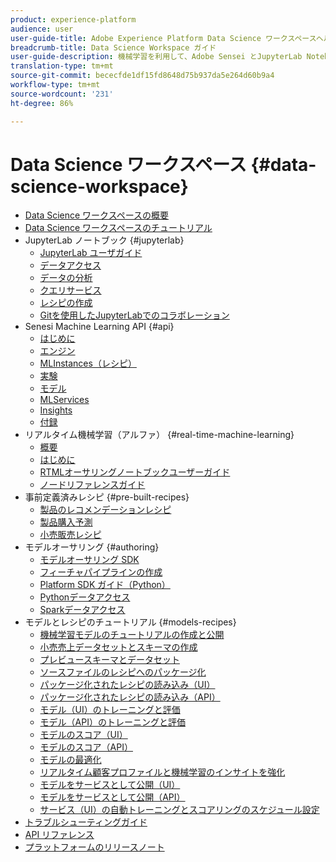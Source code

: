 ```yaml
---
product: experience-platform
audience: user
user-guide-title: Adobe Experience Platform Data Science ワークスペースヘルプ
breadcrumb-title: Data Science Workspace ガイド
user-guide-description: 機械学習を利用して、Adobe Sensei とJupyterLab Notebooks でモデルとレシピを開発、トレーニング、評価します。
translation-type: tm+mt
source-git-commit: bececfde1df15fd8648d75b937da5e264d60b9a4
workflow-type: tm+mt
source-wordcount: '231'
ht-degree: 86%

---
```



# Data Science ワークスペース {#data-science-workspace}

* [Data Science ワークスペースの概要](home.md)
* [Data Science ワークスペースのチュートリアル](walkthrough.md)
* JupyterLab ノートブック {#jupyterlab}
   * [JupyterLab ユーザガイド](jupyterlab/overview.md)
   * [データアクセス](jupyterlab/access-notebook-data.md)
   * [データの分析](jupyterlab/analyze-your-data.md)
   * [クエリサービス](jupyterlab/query-service.md)
   * [レシピの作成](jupyterlab/create-a-recipe.md)
   * [Gitを使用したJupyterLabでのコラボレーション](jupyterlab/using-git-for-collaboration.md)
* Senesi Machine Learning API {#api}
   * [はじめに](api/getting-started.md)
   * [エンジン](api/engines.md)
   * [MLInstances（レシピ）](api/mlinstances.md)
   * [実験](api/experiments.md)
   * [モデル](api/models.md)
   * [MLServices](api/mlservices.md)
   * [Insights](api/insights.md)
   * [付録](api/appendix.md)
* リアルタイム機械学習（アルファ） {#real-time-machine-learning}
   * [概要](real-time-machine-learning/home.md)
   * [はじめに](real-time-machine-learning/getting-started.md)
   * [RTMLオーサリングノートブックユーザーガイド](real-time-machine-learning/rtml-authoring-notebook.md)
   * [ノードリファレンスガイド](real-time-machine-learning/node-reference.md)
* 事前定義済みレシピ {#pre-built-recipes}
   * [製品のレコメンデーションレシピ](pre-built-recipes/product-recommendations.md)
   * [製品購入予測](pre-built-recipes/product-purchase-prediction.md)
   * [小売販売レシピ](pre-built-recipes/retail-sales.md)
* モデルオーサリング {#authoring}
   * [モデルオーサリング SDK](authoring/sdk.md)
   * [フィーチャパイプラインの作成](authoring/feature-pipeline.md)
   * [Platform SDK ガイド（Python）](authoring/platform-sdk.md)
   * [Pythonデータアクセス](authoring/python.md)
   * [Sparkデータアクセス](authoring/spark.md)
* モデルとレシピのチュートリアル {#models-recipes}
   * [機械学習モデルのチュートリアルの作成と公開](models-recipes/create-publish-model.md)
   * [小売売上データセットとスキーマの作成](models-recipes/create-retails-sales-dataset.md)
   * [プレビュースキーマとデータセット](models-recipes/preview-schema-data.md)
   * [ソースファイルのレシピへのパッケージ化](models-recipes/package-source-files-recipe.md)
   * [パッケージ化されたレシピの読み込み（UI）](models-recipes/import-packaged-recipe-ui.md)
   * [パッケージ化されたレシピの読み込み（API）](models-recipes/import-packaged-recipe-api.md)
   * [モデル（UI）のトレーニングと評価](models-recipes/train-evaluate-model-ui.md)
   * [モデル（API）のトレーニングと評価](models-recipes/train-evaluate-model-api.md)
   * [モデルのスコア（UI）](models-recipes/score-model-ui.md)
   * [モデルのスコア（API）](models-recipes/score-model-api.md)
   * [モデルの最適化](models-recipes/optimize-model.md)
   * [リアルタイム顧客プロファイルと機械学習のインサイトを強化](models-recipes/enrich-profile.md)
   * [モデルをサービスとして公開（UI）](models-recipes/publish-model-service-ui.md)
   * [モデルをサービスとして公開（API）](models-recipes/publish-model-service-api.md)
   * [サービス（UI）の自動トレーニングとスコアリングのスケジュール設定](models-recipes/schedule-models-ui.md)
* [トラブルシューティングガイド](troubleshooting-guide.md)
* [API リファレンス](https://www.adobe.io/apis/experienceplatform/home/api-reference.html#!acpdr/swagger-specs/sensei-ml-api.yaml)
* [プラットフォームのリリースノート](https://docs.adobe.com/content/help/ja-JP/experience-platform/release-notes/latest.html)